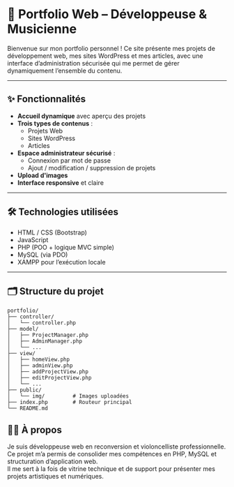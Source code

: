 # 🎨 Portfolio Web – Développeuse & Musicienne

Bienvenue sur mon portfolio personnel ! Ce site présente mes projets de développement web, mes sites WordPress et mes articles, avec une interface d’administration sécurisée qui me permet de gérer dynamiquement l’ensemble du contenu.

---

## ✨ Fonctionnalités

- **Accueil dynamique** avec aperçu des projets
- **Trois types de contenus** :
  - Projets Web
  - Sites WordPress
  - Articles
- **Espace administrateur sécurisé** :
  - Connexion par mot de passe
  - Ajout / modification / suppression de projets
- **Upload d'images**
- **Interface responsive** et claire

---

## 🛠️ Technologies utilisées

- HTML / CSS (Bootstrap)
- JavaScript
- PHP (POO + logique MVC simple)
- MySQL (via PDO)
- XAMPP pour l’exécution locale

---

## 🗂️ Structure du projet

```
portfolio/
├── controller/
│   └── controller.php
├── model/
│   ├── ProjectManager.php
│   ├── AdminManager.php
│   └── ...
├── view/
│   ├── homeView.php
│   ├── adminView.php
│   ├── addProjectView.php
│   ├── editProjectView.php
│   └── ...
├── public/
│   └── img/         # Images uploadées
├── index.php        # Routeur principal
└── README.md
```

## 🙋‍♀️ À propos

Je suis développeuse web en reconversion et violoncelliste professionnelle.  
Ce projet m’a permis de consolider mes compétences en PHP, MySQL et structuration d’application web.  
Il me sert à la fois de vitrine technique et de support pour présenter mes projets artistiques et numériques.
